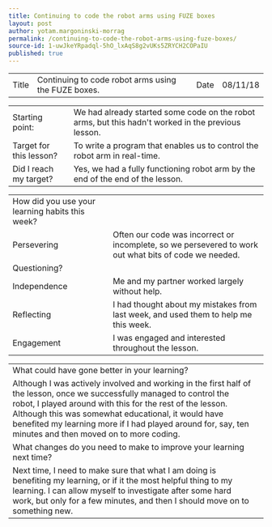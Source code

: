 ```yaml
---
title: Continuing to code the robot arms using FUZE boxes
layout: post
author: yotam.margoninski-morrag
permalink: /continuing-to-code-the-robot-arms-using-fuze-boxes/
source-id: 1-uwJkeYRpadql-5hO_lxAqS8g2vUKs5ZRYCH2COPaIU
published: true
---
```

<table>
  <tr>
    <td>Title</td>
    <td>Continuing to code robot arms using the FUZE boxes.</td>
    <td>Date</td>
    <td>08/11/18</td>
  </tr>
</table>


<table>
  <tr>
    <td>Starting point:</td>
    <td>We had already started some code on the robot arms, but this hadn't worked in the previous lesson.</td>
  </tr>
  <tr>
    <td>Target for this lesson?</td>
    <td>To write a program that enables us to control the robot arm in real-time.</td>
  </tr>
  <tr>
    <td>Did I reach my target? </td>
    <td>Yes, we had a fully functioning robot arm by the end of the end of the lesson.</td>
  </tr>
</table>


<table>
  <tr>
    <td>How did you use your learning habits this week?</td>
    <td></td>
  </tr>
  <tr>
    <td>Persevering</td>
    <td>Often our code was incorrect or incomplete, so we persevered to work out what bits of code we needed.</td>
  </tr>
  <tr>
    <td>Questioning?</td>
    <td></td>
  </tr>
  <tr>
    <td>Independence</td>
    <td>Me and my partner worked largely without help.</td>
  </tr>
  <tr>
    <td>Reflecting</td>
    <td>I had thought about my mistakes from last week, and used them to help me this week.</td>
  </tr>
  <tr>
    <td>Engagement</td>
    <td>I was engaged and interested throughout the lesson.</td>
  </tr>
</table>


<table>
  <tr>
    <td>What could have gone better in your learning?</td>
    <td></td>
  </tr>
  <tr>
    <td>Although I was actively involved and working in the first half of the lesson, once we successfully managed to control the robot, I played around with this for the rest of the lesson. Although this was somewhat educational, it would have benefited my learning more if I had played around for, say, ten minutes and then moved on to more coding.</td>
    <td></td>
  </tr>
  <tr>
    <td>What changes do you need to make to improve your learning next time?</td>
    <td></td>
  </tr>
  <tr>
    <td>Next time, I need to make sure that what I am doing is benefiting my learning, or if it the most helpful thing to my learning. I can allow myself to investigate after some hard work, but only for a few minutes, and then I should move on to something new.</td>
    <td></td>
  </tr>
</table>


